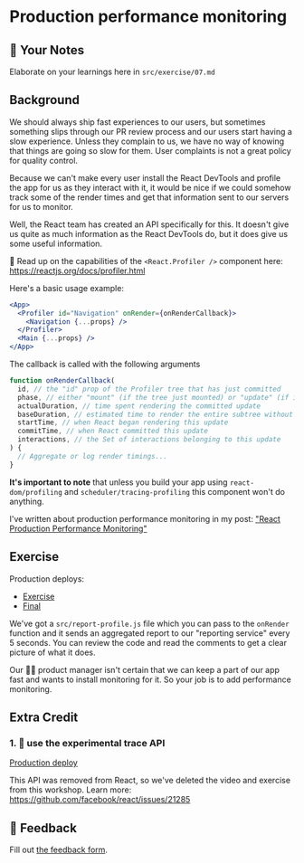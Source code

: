 # Production performance monitoring

## 📝 Your Notes

Elaborate on your learnings here in `src/exercise/07.md`

## Background

We should always ship fast experiences to our users, but sometimes something
slips through our PR review process and our users start having a slow
experience. Unless they complain to us, we have no way of knowing that things
are going so slow for them. User complaints is not a great policy for quality
control.

Because we can't make every user install the React DevTools and profile the app
for us as they interact with it, it would be nice if we could somehow track some
of the render times and get that information sent to our servers for us to
monitor.

Well, the React team has created an API specifically for this. It doesn't give
us quite as much information as the React DevTools do, but it does give us some
useful information.

📜 Read up on the capabilities of the `<React.Profiler />` component here:
https://reactjs.org/docs/profiler.html

Here's a basic usage example:

```jsx
<App>
  <Profiler id="Navigation" onRender={onRenderCallback}>
    <Navigation {...props} />
  </Profiler>
  <Main {...props} />
</App>
```

The callback is called with the following arguments

```javascript
function onRenderCallback(
  id, // the "id" prop of the Profiler tree that has just committed
  phase, // either "mount" (if the tree just mounted) or "update" (if it re-rendered)
  actualDuration, // time spent rendering the committed update
  baseDuration, // estimated time to render the entire subtree without memoization
  startTime, // when React began rendering this update
  commitTime, // when React committed this update
  interactions, // the Set of interactions belonging to this update
) {
  // Aggregate or log render timings...
}
```

**It's important to note** that unless you build your app using
`react-dom/profiling` and `scheduler/tracing-profiling` this component won't do
anything.

I've written about production performance monitoring in my post:
["React Production Performance Monitoring"](https://kentcdodds.com/blog/react-production-performance-monitoring)

## Exercise

Production deploys:

- [Exercise](https://react-performance.netlify.app/isolated/exercise/07.js)
- [Final](https://react-performance.netlify.app/isolated/final/07.js)

We've got a `src/report-profile.js` file which you can pass to the `onRender`
function and it sends an aggregated report to our "reporting service" every 5
seconds. You can review the code and read the comments to get a clear picture of
what it does.

Our 👨‍💼 product manager isn't certain that we can keep a part of our app fast and
wants to install monitoring for it. So your job is to add performance
monitoring.

## Extra Credit

### 1. 💯 use the experimental trace API

[Production deploy](https://react-performance.netlify.app/isolated/final/07.extra-1.js)

This API was removed from React, so we've deleted the video and exercise from
this workshop. Learn more: https://github.com/facebook/react/issues/21285

## 🦉 Feedback

Fill out
[the feedback form](https://ws.kcd.im/?ws=React%20Performance%20%E2%9A%A1&e=07%3A%20Production%20performance%20monitoring&em=).
